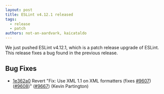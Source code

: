 ```yaml
---
layout: post
title: ESLint v4.12.1 released
tags:
  - release
  - patch
authors: not-an-aardvark, kaicataldo
---
```


We just pushed ESLint v4.12.1, which is a patch release upgrade of ESLint. This release fixes a bug found in the previous release.

## Bug Fixes

* [1e362a0](https://github.com/eslint/eslint/commit/1e362a0f8d97105c199fee3dfc277a03badb6c68) Revert "Fix: Use XML 1.1 on XML formatters (fixes [#9607](https://github.com/eslint/eslint/issues/9607)) ([#9608](https://github.com/eslint/eslint/pull/9608))" ([#9667](https://github.com/eslint/eslint/pull/9667)) (Kevin Partington)
